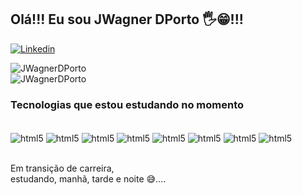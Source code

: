 ## Olá!!! Eu sou JWagner DPorto 🖐️😁!!! 

[![Linkedin](https://img.shields.io/badge/LinkedIn-0077B5?style=for-the-badge&logo=linkedin&logoColor=white)](www.linkedin.com/in/jwagner-dporto-816144258)

![JWagnerDPorto](https://github-readme-stats.vercel.app/api?username=JWagnerDPorto&show_icons=true&theme=tokyonight&custom_title=JWagnerDPorto&card_width=470px&rank_icon=github)<br/>
![JWagnerDPorto](https://github-readme-stats.vercel.app/api/top-langs/?username=JWagnerDPorto&theme=tokyonight&custom_title=Linguagens_mais_usadas&langs_count=10&card_width=470px)<br/>

### Tecnologias que estou estudando no momento

<div style="display: inline_block"><br/>
  <img align="center" alt="html5" src="https://img.shields.io/badge/GIT-E44C30?style=for-the-badge&logo=git&logoColor=white" />
  <img align="center" alt="html5" src="https://img.shields.io/badge/Java-ED8B00?style=for-the-badge&logo=openjdk&logoColor=white"/>
  <img align="center" alt="html5" src="https://img.shields.io/badge/Angular-DD0031?style=for-the-badge&logo=angular&logoColor=white" />
  <img align="center" alt="html5" src="https://img.shields.io/badge/HTML5-E34F26?style=for-the-badge&logo=html5&logoColor=white" />
  <img align="center" alt="html5" src="https://img.shields.io/badge/CSS3-1572B6?style=for-the-badge&logo=css3&logoColor=white" />
  <img align="center" alt="html5" src="https://img.shields.io/badge/JavaScript-F7DF1E?style=for-the-badge&logo=javascript&logoColor=black"/>
  <img align="center" alt="html5" src="https://img.shields.io/badge/TypeScript-007ACC?style=for-the-badge&logo=typescript&logoColor=white"/>
  <img align="center" alt="html5" src="https://img.shields.io/badge/MySQL-00000F?style=for-the-badge&logo=mysql&logoColor=white" />
</div><br/>



Em transição de carreira,<br/>
estudando, manhã, tarde e noite 😅....<br/>
